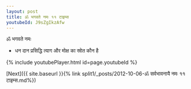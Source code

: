 ```yaml
---
layout: post
title: ॐ भगवते नमः ११ टाइम्स
youtubeId: J9sZgIkzAfw
---
```

 
 
 ॐ भगवते नमः  
 
 -  धन दान प्रसिद्धि त्याग और मोक्ष का स्रोत कौन है 
 
  
 
  
 
 
 
 
 
 


{% include youtubePlayer.html id=page.youtubeId %}
 
[Next]({{ site.baseurl }}{% link  split1/_posts/2012-10-06-ॐ सर्वभावनायै नमः ११ टाइम्स.md%})
 
